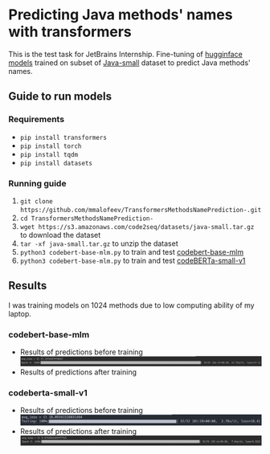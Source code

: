 # Predicting Java methods' names with transformers
This is the test task for JetBrains Internship. 
Fine-tuning of [hugginface models](https://huggingface.co/models)
trained on subset of [Java-small](https://github.com/tech-srl/code2seq)
dataset to predict Java methods' names.

## Guide to run models

### Requirements
* `pip install transformers`
* `pip install torch`
* `pip install tqdm`
* `pip install datasets`

### Running guide
1. `git clone https://github.com/mmalofeev/TransformersMethodsNamePrediction-.git`
2. `cd TransformersMethodsNamePrediction-`
3. `wget https://s3.amazonaws.com/code2seq/datasets/java-small.tar.gz` to 
download the dataset
4. `tar -xf java-small.tar.gz` to unzip the dataset
5. `python3 codebert-base-mlm.py` to train and test [codebert-base-mlm](https://huggingface.co/microsoft/codebert-base-mlm?text=The+goal+of+life+is+%3Cmask%3E.)
6. `python3 codebert-base-mlm.py` to train and test [codeBERTa-small-v1](https://huggingface.co/huggingface/CodeBERTa-small-v1)

## Results
I was training models on 1024 methods due to low computing ability 
of my laptop.
### codebert-base-mlm
* Results of predictions before training
![img.png](pics/codebert-before.png)
* Results of predictions after training

### codeberta-small-v1
* Results of predictions before training
![img.png](pics/codebert-small-before.png)
* Results of predictions after training
![img.png](pics/codebert-small-after.png)